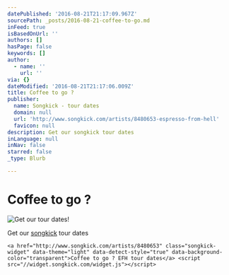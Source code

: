 ```yaml
---
datePublished: '2016-08-21T21:17:09.967Z'
sourcePath: _posts/2016-08-21-coffee-to-go.md
inFeed: true
isBasedOnUrl: ''
authors: []
hasPage: false
keywords: []
author:
  - name: ''
    url: ''
via: {}
dateModified: '2016-08-21T21:17:06.009Z'
title: Coffee to go ?
publisher:
  name: Songkick - tour dates
  domain: null
  url: 'http://www.songkick.com/artists/8480653-espresso-from-hell'
  favicon: null
description: Get our songkick tour dates
inLanguage: null
inNav: false
starred: false
_type: Blurb

---
```

# Coffee to go ?
![Get our tour dates!](https://the-grid-user-content.s3-us-west-2.amazonaws.com/aefe127b-4303-46d2-a93a-3cdd7de57db0.jpg)

Get our [songkick][0] tour dates

    <a href="http://www.songkick.com/artists/8480653" class="songkick-widget" data-theme="light" data-detect-style="true" data-background-color="transparent">Coffee to go ? EFH tour dates</a> <script src="//widget.songkick.com/widget.js"></script>



[0]: http://www.songkick.com/artists/8480653-espresso-from-hell